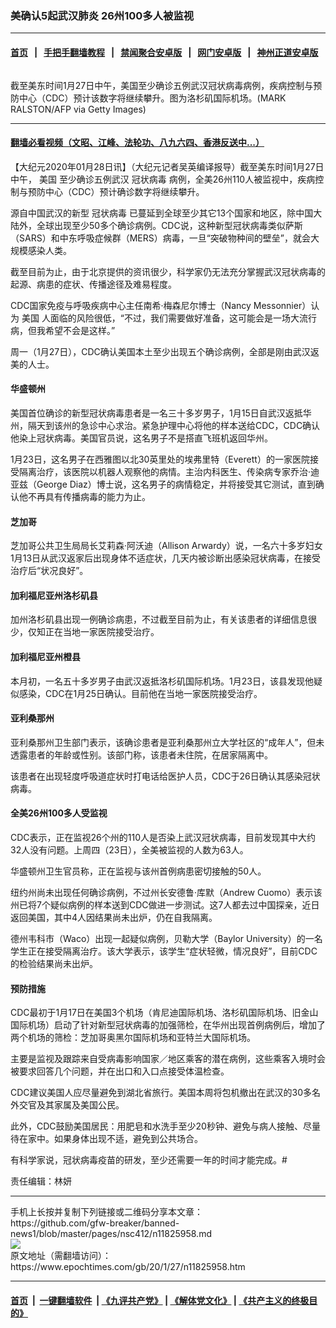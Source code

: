 ### 美确认5起武汉肺炎 26州100多人被监视
------------------------

#### [首页](https://github.com/gfw-breaker/banned-news1/blob/master/README.md) &nbsp;&nbsp;|&nbsp;&nbsp; [手把手翻墙教程](https://github.com/gfw-breaker/guides/wiki) &nbsp;&nbsp;|&nbsp;&nbsp; [禁闻聚合安卓版](https://github.com/gfw-breaker/bn-android) &nbsp;&nbsp;|&nbsp;&nbsp; [网门安卓版](https://github.com/oGate2/oGate) &nbsp;&nbsp;|&nbsp;&nbsp; [神州正道安卓版](https://github.com/SzzdOgate/update) 



<div><img alt="" class="aligncenter wp-post-image" src="https://i.epochtimes.com/assets/uploads/2020/01/GettyImages-1195334479-1-600x400.jpg"/>
<div class="red16 caption">
 <p>
  截至美东时间1月27日中午，美国至少确诊五例武汉冠状病毒病例，疾病控制与预防中心（CDC）预计该数字将继续攀升。图为洛杉矶国际机场。(MARK RALSTON/AFP via Getty Images)
 </p>
</div>
</div><hr/>

#### [翻墙必看视频（文昭、江峰、法轮功、八九六四、香港反送中...）](http://167.172.214.107/home.html)

<div><p>
 【大纪元2020年01月28日讯】（大纪元记者吴英编译报导）截至美东时间1月27日中午，
 <ok href="https://www.epochtimes.com/gb/tag/%E7%BE%8E%E5%9B%BD.html">
  美国
 </ok>
 至少确诊五例武汉
 <ok href="https://www.epochtimes.com/gb/tag/%E5%86%A0%E7%8A%B6%E7%97%85%E6%AF%92.html">
  冠状病毒
 </ok>
 病例，全美26州110人被监视中，疾病控制与预防中心（CDC）预计确诊数字将继续攀升。
</p>
<p>
 源自中国武汉的新型
 <ok href="https://www.epochtimes.com/gb/tag/%E5%86%A0%E7%8A%B6%E7%97%85%E6%AF%92.html">
  冠状病毒
 </ok>
 已蔓延到全球至少其它13个国家和地区，除中国大陆外，全球出现至少50多个确诊病例。CDC说，这种新型冠状病毒类似萨斯（SARS）和中东呼吸症候群（MERS）病毒，一旦“突破物种间的壁垒”，就会大规模感染人类。
</p>
<p>
 截至目前为止，由于北京提供的资讯很少，科学家仍无法充分掌握武汉冠状病毒的起源、病患的症状、传播途径及难易程度。
</p>
<p>
 CDC国家免疫与呼吸疾病中心主任南希·梅森尼尔博士（Nancy Messonnier）认为
 <ok href="https://www.epochtimes.com/gb/tag/%E7%BE%8E%E5%9B%BD.html">
  美国
 </ok>
 人面临的风险很低，“不过，我们需要做好准备，这可能会是一场大流行病，但我希望不会是这样。”
</p>
<p>
 周一（1月27日），CDC确认美国本土至少出现五个确诊病例，全部是刚由武汉返美的人士。
</p>
<h4>
 <strong>
  华盛顿州
 </strong>
</h4>
<p>
 美国首位确诊的新型冠状病毒患者是一名三十多岁男子，1月15日自武汉返抵华州，隔天到该州的急诊中心求治。紧急护理中心将他的样本送给CDC，CDC确认他染上冠状病毒。美国官员说，这名男子不是搭直飞班机返回华州。
</p>
<p>
 1月23日，这名男子在西雅图以北30英里处的埃弗里特（Everett）的一家医院接受隔离治疗，该医院以机器人观察他的病情。主治内科医生、传染病专家乔治·迪亚兹（George Diaz）博士说，这名男子的病情稳定，并将接受其它测试，直到确认他不再具有传播病毒的能力为止。
</p>
<h4>
 <strong>
  芝加哥
 </strong>
</h4>
<p>
 芝加哥公共卫生局局长艾莉森·阿沃迪（Allison Arwardy）说，一名六十多岁妇女1月13日从武汉返家后出现身体不适症状，几天内被诊断出感染冠状病毒，在接受治疗后“状况良好”。
</p>
<h4>
 <strong>
  加利福尼亚州洛杉矶县
 </strong>
</h4>
<p>
 加州洛杉矶县出现一例确诊病患，不过截至目前为止，有关该患者的详细信息很少，仅知正在当地一家医院接受治疗。
</p>
<h4>
 <strong>
  加利福尼亚州橙县
 </strong>
</h4>
<p>
 本月初，一名五十多岁男子由武汉返抵洛杉矶国际机场。1月23日，该县发现他疑似感染，CDC在1月25日确认。目前他在当地一家医院接受治疗。
</p>
<h4>
 <strong>
  亚利桑那州
 </strong>
</h4>
<p>
 亚利桑那州卫生部门表示，该确诊患者是亚利桑那州立大学社区的“成年人”，但未透露患者的年龄或性别。该部门称，该患者未住院，在居家隔离中。
</p>
<p>
 该患者在出现轻度呼吸道症状时打电话给医护人员，CDC于26日确认其感染冠状病毒。
</p>
<h4>
 全美26州100多人受监视
</h4>
<p>
 CDC表示，正在监视26个州的110人是否染上武汉冠状病毒，目前发现其中大约32人没有问题。上周四（23日），全美被监视的人数为63人。
</p>
<p>
 华盛顿州卫生官员称，正在监视与该州首例病患密切接触的50人。
</p>
<p>
 纽约州尚未出现任何确诊病例，不过州长安德鲁·库默（Andrew Cuomo）表示该州已将7个疑似病例的样本送到CDC做进一步测试。这7人都去过中国探亲，近日返回美国，其中4人因结果尚未出炉，仍在自我隔离。
</p>
<p>
 德州韦科市（Waco）出现一起疑似病例，贝勒大学（Baylor University）的一名学生正在接受隔离治疗。该大学表示，该学生“症状轻微，情况良好”，目前CDC的检验结果尚未出炉。
</p>
<h4>
 预防措施
</h4>
<p>
 CDC最初于1月17日在美国3个机场（肯尼迪国际机场、洛杉矶国际机场、旧金山国际机场）启动了针对新型冠状病毒的加强筛检，在华州出现首例病例后，增加了两个机场的筛检：芝加哥奥黑尔国际机场和亚特兰大国际机场。
</p>
<p>
 主要是监视及跟踪来自受病毒影响国家／地区乘客的潜在病例，这些乘客入境时会被要求回答几个问题，并在出口和入口点接受体温检查。
</p>
<p>
 CDC建议美国人应尽量避免到湖北省旅行。美国本周将包机撤出在武汉的30多名外交官及其家属及美国公民。
</p>
<p>
 此外，CDC鼓励美国居民：用肥皂和水洗手至少20秒钟、避免与病人接触、尽量待在家中。如果身体出现不适，避免到公共场合。
</p>
<p>
 有科学家说，冠状病毒疫苗的研发，至少还需要一年的时间才能完成。#
</p>
<p>
 责任编辑：林妍
</p>
</div>
<hr/>
手机上长按并复制下列链接或二维码分享本文章：<br/>
https://github.com/gfw-breaker/banned-news1/blob/master/pages/nsc412/n11825958.md <br/>
<a href='https://github.com/gfw-breaker/banned-news1/blob/master/pages/nsc412/n11825958.md'><img src='https://github.com/gfw-breaker/banned-news1/blob/master/pages/nsc412/n11825958.md.png'/></a> <br/>
原文地址（需翻墙访问）：https://www.epochtimes.com/gb/20/1/27/n11825958.htm


------------------------
#### [首页](https://github.com/gfw-breaker/banned-news1/blob/master/README.md) &nbsp;|&nbsp; [一键翻墙软件](https://github.com/gfw-breaker/nogfw/blob/master/README.md) &nbsp;| [《九评共产党》](https://github.com/gfw-breaker/9ping.md/blob/master/README.md#九评之一评共产党是什么) | [《解体党文化》](https://github.com/gfw-breaker/jtdwh.md/blob/master/README.md) | [《共产主义的终极目的》](https://github.com/gfw-breaker/gczydzjmd.md/blob/master/README.md)


<img src='http://gfw-breaker.win/banned-news/pages/nsc412/n11825958.md' width='0px' height='0px'/>
